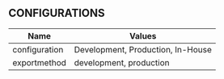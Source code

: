 ## CONFIGURATIONS

|Name|Values|
|---|---|
|configuration|Development, Production, In-House|
|exportmethod|development, production|
